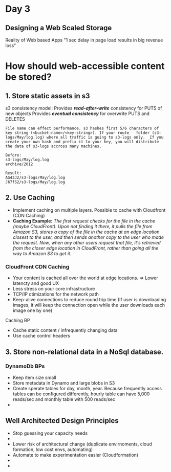 # Day 3

## Designing a Web Scaled Storage

Reality of Web based Apps "1 sec delay in page load results in big revenue loss"

# How should web-accessible content be stored?
## 1. Store static assets in s3

s3 consistency model:
Provides ___read-after-write___ consistency for PUTS of new objects
Provides ___eventual consistency___ for overwrite PUTS and DELETES 

    File name can effect performance. s3 hashes first 5/6 characters of key string (<bucket-name>/<key-string>). If your route   folder (s3-logs/May/log.log) where all traffic is going to s3-logs only.  If you create your own hash and prefix it to your key, you will distribute the data of s3-logs accross many machines.
    
    Before:
    s3-logs/May/log.log
    archive/2012

    Result:
    AG43J2/s3-logs/May/log.log
    J67fS2/s3-logs/May/log.log


## 2. Use Caching
* Implement caching on multiple layers. Possible to cache with Cloudfront (CDN Caching)
* **Caching Example:** _The first request checks for the file in the cache (maybe CloudFront). Upon not finding it there, it pulls the file from Amazon S3, stores a copy of the file in the cache at an edge location closest to the user, and then sends another copy to the user who made the request.  Now, when any other users request that file, it's retrieved from the closer edge location in CloudFront, rather than going all the way to Amazon S3 to get it._

### CloudFront CDN Caching
* Your content is cached all over the world at edge locations.  => Lower latencty and good UX
* Less stress on your core infrastructure
* TCP/IP otimizations for the network path
* Keep-alive connections to reduce round trip time (If user is downloading images, it will keep the connection open while the user downloads each image one by one)

Caching BP
* Cache static content / infrequently changing data
* Use cache control headers


## 3. Store non-relational data in a NoSql database.
### DynamoDb BPs
* Keep item size small
* Store metadata in Dynamo and large blobs in S3
* Create sperate tables for day, month, year. Because frequently access tables can be configured differently, hourly table can have 5,000 reads/sec and monthly table with 500 reads/sec
* 

## Well Architected Design Principles
* Stop guessing your capacity needs
* 
* Lower risk of architectural change (duplicate envirnoments, cloud formation, low cost envs, automating)
* Automate to make experimentation easier (Cloudformation)
* 
* 

